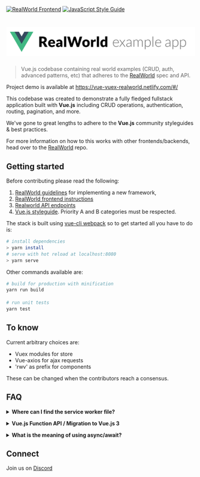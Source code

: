 [![RealWorld Frontend](https://img.shields.io/badge/realworld-frontend-%23783578.svg)](http://realworld.io)
[![JavaScript Style Guide](https://img.shields.io/badge/code_style-standard-brightgreen.svg)](https://standardjs.com)

# ![RealWorld Example App](./static/rwv-logo.png)

> Vue.js codebase containing real world examples (CRUD, auth, advanced patterns, etc) that adheres to the [RealWorld](https://github.com/gothinkster/realworld) spec and API.

Project demo is available at https://vue-vuex-realworld.netlify.com/#/

This codebase was created to demonstrate a fully fledged fullstack application built with **Vue.js** including CRUD operations, authentication, routing, pagination, and more.

We've gone to great lengths to adhere to the **Vue.js** community styleguides & best practices.

For more information on how to this works with other frontends/backends, head over to the [RealWorld](https://github.com/gothinkster/realworld) repo.

## Getting started

Before contributing please read the following:

1. [RealWorld guidelines](https://github.com/gothinkster/realworld/tree/master/spec) for implementing a new framework,
2. [RealWorld frontend instructions](https://github.com/gothinkster/realworld-starter-kit/blob/master/FRONTEND_INSTRUCTIONS.md)
3. [Realworld API endpoints](https://github.com/gothinkster/realworld/tree/master/api)
4. [Vue.js styleguide](https://vuejs.org/v2/style-guide/index.html). Priority A and B categories must be respected.

The stack is built using [vue-cli webpack](https://github.com/vuejs-templates/webpack) so to get started all you have to do is:

```bash
# install dependencies
> yarn install
# serve with hot reload at localhost:8080
> yarn serve
```

Other commands available are:

```bash
# build for production with minification
yarn run build

# run unit tests
yarn test
```

## To know

Current arbitrary choices are:

- Vuex modules for store
- Vue-axios for ajax requests
- 'rwv' as prefix for components

These can be changed when the contributors reach a consensus.

## FAQ

<p><details>
  <summary><b>Where can I find the service worker file?</b></summary>

The service worker file is generated automatically. The implementation can be found under [`src/registerServiceWorker.js`](https://github.com/gothinkster/vue-realworld-example-app/blob/eeaeb34fa440d00cd400545301ea203bd2a59284/src/registerServiceWorker.js). You can find the dependencies implementation in this repo: [yyx990803/register-service-worker](https://github.com/yyx990803/register-service-worker#readme).

Also, Google provided a good documentation on how to register a service worker: https://developers.google.com/web/fundamentals/primers/service-workers/registration

</details></p>

<p><details>
  <summary><b>Vue.js Function API / Migration to Vue.js 3</b></summary>

Related resources:

- [Vue.js Function API RFC](https://github.com/vuejs/rfcs/blob/function-apis/active-rfcs/0000-function-api.md)
- [`vue-function-api` plugin](https://github.com/vuejs/vue-function-api)

Vue.js 3 will likely introduce breaking changes on how Vue.js applications will look like. For example, the Vue.js Function API might be introduced. This would cause a lot of our components to change in the overall structure. The changes would be minimal though. With the `vue-function-api` plugin, these changes could be applied already. The problem is that multiple integrations are not working with the plugin. There are intentions to make this work, but for the time being, we should rather focus on different areas. If you still want to be experimental with it, we are happy to get a Pull Request with some experimental feature implementations.

</details></p>

<p><details>
  <summary><b>What is the meaning of using async/await?</b></summary>

The keywords `async` and `await` are used for handling promises in an easy way.

For example, the following code example could be easily converted with `async` and `await`.

```js
[FAVORITE_REMOVE](context, payload) {
  FavoriteService.remove(payload).then(({ data }) => {
    context.commit(UPDATE_ARTICLE_IN_LIST, data.article, { root: true });
    context.commit(SET_ARTICLE, data.article);
  });
};
```

```js
async [FAVORITE_REMOVE](context, payload) {
  const { data } = await FavoriteService.remove(payload);
  context.commit(UPDATE_ARTICLE_IN_LIST, data.article, { root: true });
  context.commit(SET_ARTICLE, data.article);
};
```

The indentation will be less, and the code will be a lot more readable.

</details></p>

## Connect

Join us on [Discord](https://discord.gg/NE2jNmg)
